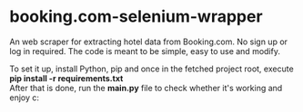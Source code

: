 # booking.com-selenium-wrapper

An web scraper for extracting hotel data from Booking.com. No sign up or log in required. The code is meant to be simple, easy to use and modify.

To set it up, install Python, pip and once in the fetched project root, execute **pip install -r requirements.txt**  
After that is done, run the **main.py** file to check whether it's working and enjoy c:
